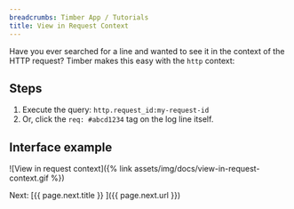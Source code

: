 ```yaml
---
breadcrumbs: Timber App / Tutorials
title: View in Request Context
---
```


Have you ever searched for a line and wanted to see it in the context of the HTTP request?
Timber makes this easy with the `http` context:


## Steps

1. Execute the query: `http.request_id:my-request-id`
2. Or, click the `req: #abcd1234` tag on the log line itself.


## Interface example

![View in request context]({% link assets/img/docs/view-in-request-context.gif %})


<div class="next">
  Next: [{{ page.next.title }} <i class="fa fa-arrow-circle-right" aria-hidden="true"></i>]({{ page.next.url }})
</div>